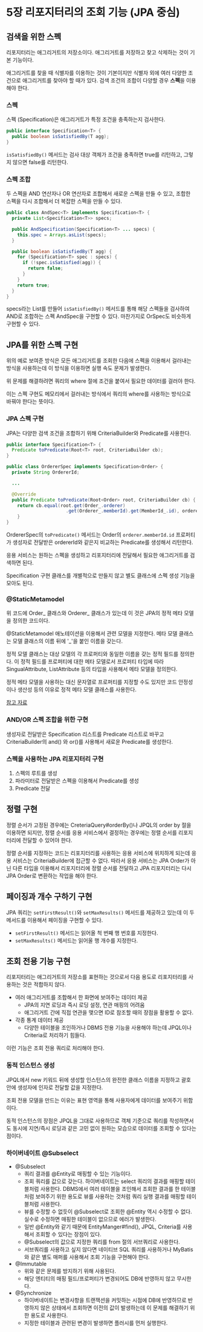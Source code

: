 # 5장 리포지터리의 조회 기능 (JPA 중심)

## 검색을 위한 스펙

리포지터리는 애그리거트의 저장소이다. 애그리거트를 저장하고 찾고 삭제하는 것이 기본 기능이다.

애그리거트를 찾을 때 식별자를 이용하는 것이 기본이지만 식별자 외에 여러 다양한 조건으로 애그리거트를 찾아야 할 때가 있다. 검색 조건의 조합이 다양할 경우 **스펙**을 이용해야 한다.

### 스펙

스펙 (Specification)은 애그리거트가 특정 조건을 충족하는지 검사한다.

```java
public interface Specification<T> {
  public boolean isSatisfiedBy(T agg);
}
```

`isSatisfiedBy()` 메서드는 검사 대상 객체가 조건을 충족하면 true를 리턴하고, 그렇지 않으면 false를 리턴한다.

### 스펙 조합

두 스펙을 AND 연산자나 OR 연산자로 조합해서 새로운 스펙을 만들 수 있고, 조합한 스펙을 다시 조합해서 더 복잡한 스펙을 만들 수 있다.

```java
public class AndSpec<T> implements Specification<T> {
  private List<Specification<T>> specs;

  public AndSpecification(Specification<T> ... specs) {
    this.spec = Arrays.asList(specs);
  }

  public boolean isSatisfiedBy(T agg) {
    for (Specification<T> spec : specs) {
      if (!spec.isSatisfied(agg)) {
        return false;
      }
    }
    return true;
  }
}
```

specs라는 List를 만들어 `isSatisfiedBy()` 메서드를 통해 해당 스펙들을 검사하여 AND로 조합하는 스펙 AndSpec을 구현할 수 있다. 마찬가지로 OrSpec도 비슷하게 구현할 수 있다.

## JPA를 위한 스펙 구현

위의 예로 보여준 방식은 모든 애그리거트를 조회한 다음에 스펙을 이용해서 걸러내는 방식을 사용하는데 이 방식을 이용하면 실행 속도 문제가 발생한다.

위 문제를 해결하려면 쿼리의 where 절에 조건을 붙여서 필요한 데이터를 걸러야 한다.

이는 스펙 구현도 메모리에서 걸러내는 방식에서 쿼리의 where를 사용하는 방식으로 바꿔야 한다는 뜻이다.

### JPA 스펙 구현

JPA는 다양한 검색 조건을 조합하기 위해 CriteriaBuilder와 Predicate를 사용한다.

```java
public interface Specification<T> {
  Predicate toPredicate(Root<T> root, CriteriaBuilder cb);
}
```

```java
public class OrdererSpec implements Specification<Order> {
  private String OrdererId;

  ...

  @Override
  public Predicate toPredicate(Root<Order> root, CriteriaBuilder cb) {
    return cb.equal(root.get(Order_.orderer)
                      .get(Orderer_.memberId).get(MemberId_.id), ordererId);
    }
}
```

OrdererSpec의 `toPredicate()` 메서드는 Order의 `orderer.memberId.id` 프로퍼티가 생성자로 전달받은 ordererId와 같은지 비교하는 Predicate를 생성해서 리턴한다.

응용 서비스는 원하는 스펙을 생성하고 리포지터리에 전달해서 필요한 애그리거트를 검색하면 된다.

Specification 구현 클래스를 개별적으로 만들지 않고 별도 클래스에 스펙 생성 기능을 모아도 된다.

### @StaticMetamodel

위 코드에 Order_ 클래스와 Orderer_ 클래스가 있는데 이 것은 JPA의 정적 메타 모델을 정의한 코드이다.

@StaticMetamodel 애노테이션을 이용해서 관련 모델을 지정한다. 메타 모델 클래스는 모델 클래스의 이름 뒤에 '_'을 붙인 이름을 갖는다.

정적 모델 클래스는 대상 모델의 각 프로퍼티와 동일한 이름을 갖는 정적 필드를 정의한다. 이 정적 필드를 프로퍼티에 대한 메타 모델로서 프로퍼티 타입에 따라 SingualAttribute, ListAttribute 등의 타입을 사용해서 메타 모델을 정의한다.

정적 메타 모델을 사용하는 대신 문자열로 프로퍼티를 지정할 수도 있지만 코드 안정성이나 생산성 등의 이유로 정적 메타 모델 클래스를 사용한다.

[참고 자료](https://docs.jboss.org/hibernate/orm/5.4/topical/html_single/metamodelgen/MetamodelGenerator.html)

### AND/OR 스펙 조합을 위한 구현

생성자로 전달받은 Specification 리스트를 Predicate 리스트로 바꾸고 CriteriaBuilder의 and() 와 or()를 사용해서 새로운 Predicate를 생성한다.

### 스펙을 사용하는 JPA 리포지터리 구현

1. 스펙의 루트를 생성
2. 파라미터로 전달받은 스펙을 이용해서 Predicate를 생성
3. Predicate 전달

## 정렬 구현

정렬 순서가 고정된 경우에는 CreteriaQuery#orderBy()나 JPQL의 order by 절을 이용하면 되지만, 정렬 순서를 응용 서비스에서 결정하는 경우에는 정렬 순서를 리포지터리에 전달할 수 있어야 한다.

정렬 순서를 지정하는 코드는 리포지터리를 사용하는 응용 서비스에 위치하게 되는데 응용 서비스는 CriteriaBuilder에 접근할 수 없다. 따라서 응용 서비스는 JPA Order가 아닌 다른 타입을 이용해서 리포지터리에 정렬 순서를 전달하고 JPA 리포지터리는 다시 JPA Order로 변환하는 작업을 해야 한다.

## 페이징과 개수 구하기 구현

JPA 쿼리는 `setFirstResult()`와 `setMaxResults()` 메서드를 제공하고 있는데 이 두 메서드를 이용해서 페이징을 구현할 수 있다.

- `setFirstResult()` 메서드는 읽어올 척 번째 행 번호를 지정한다.
- `setMaxResults()` 메서드는 읽어올 행 개수를 지정한다.

## 조회 전용 기능 구현

리포지터리는 애그리거트의 저장소를 표현하는 것으로서 다음 용도로 리포지터리를 사용하는 것은 적합하지 않다.

- 여러 애그리거트를 조합해서 한 화면에 보여주는 데이터 제공
    - JPA의 지연 로딩과 즉시 로딩 설정, 연관 매핑의 어려움
    - 애그리거트 간에 직접 연관을 맺으면 ID로 참조할 때의 장점을 활용할 수 없다.
- 각종 통계 데이터 제공
    - 다양한 테이블을 조인하거나 DBMS 전용 기능을 사용해야 하는데 JPQL이나 Criteria로 처리하기 힘들다.

이런 기능은 조회 전용 쿼리로 처리해야 한다.

### 동적 인스턴스 생성

JPQL에서 new 키워드 뒤에 생성할 인스턴스의 완전한 클래스 이름을 지정하고 괄호 안에 생성자에 인자로 전달할 값을 지정한다.

조회 전용 모델을 만드는 이유는 표현 영역을 통해 사용자에게 데이터를 보여주기 위함이다.

동적 인스턴스의 장점은 JPQL을 그대로 사용하므로 객체 기준으로 쿼리를 작성하면서도 동시에 지연/즉시 로딩과 같은 고민 없이 원하는 모습으로 데이터를 조회할 수 있다는 점이다.

### 하이버네이트 @Subselect

- @Subselect
    - 쿼리 결과를 @Entity로 매핑할 수 있는 기능이다.
    - 조회 쿼리를 값으로 갖는다. 하이버네이트는 select 쿼리의 결과를 매핑할 테이블처럼 사용한다. DBMS에서 여러 테이블을 조인해서 조회한 결과를 한 테이블처럼 보여주기 위한 용도로 뷰를 사용하는 것처럼 쿼리 실행 결과를 매핑할 테이블처럼 사용한다.
    - 뷰를 수정할 수 없듯이 @Subselect로 조회한 @Entity 역시 수정할 수 없다. 실수로 수정하면 매핑한 테이블이 없으므로 에러가 발생한다.
    - 일반 @Entity와 같기 때문에 EntityManger#find(), JPQL, Criteria를 사용해서 조회할 수 있다는 장점이 있다.
    - @Subselect의 값으로 지정한 쿼리를 from 절의 서브쿼리로 사용한다.
    - 서브쿼리를 사용하고 싶지 않다면 네이티브 SQL 쿼리를 사용하거나 MyBatis와 같은 별도 매퍼를 사용해서 조회 기능을 구현해야 한다.
- @Immutable
    - 위와 같은 문제를 방지하기 위해 사용된다.
    - 해당 엔티티의 매핑 필드/프로퍼티가 변경되어도 DB에 반영하지 않고 무시한다.
- @Synchronize
    - 하이버네이트는 변경사항을 트랜잭션을 커밋하는 시점에 DB에 반영하므로 반영하지 않은 상태에서 조회하면 이전의 값이 발생하는데 이 문제를 해결하기 위한 용도로 사용한다.
    - 지정한 테이블과 관련된 변경이 발생하면 플러시를 먼저 실행한다.
